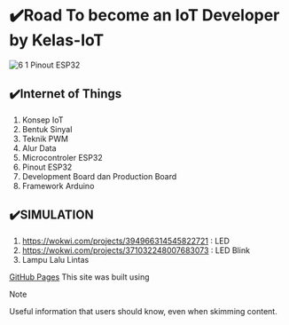 # ✔️Road To become an IoT Developer by Kelas-IoT

![6 1  Pinout ESP32](https://github.com/user-attachments/assets/6a577bfd-475c-4789-a74b-b50a14fb7368)


## ✔️Internet of Things
1. Konsep IoT
2. Bentuk Sinyal
3. Teknik PWM
4. Alur Data
5. Microcontroler ESP32
6. Pinout ESP32
7. Development Board dan Production Board
8. Framework Arduino

## ✔️SIMULATION
1. https://wokwi.com/projects/394966314545822721 : LED
2. https://wokwi.com/projects/371032248007683073 : LED Blink
3. Lampu Lalu Lintas





[GitHub Pages](https://pages.github.com/) This site was built using 





> [!NOTE]
> Useful information that users should know, even when skimming content.
